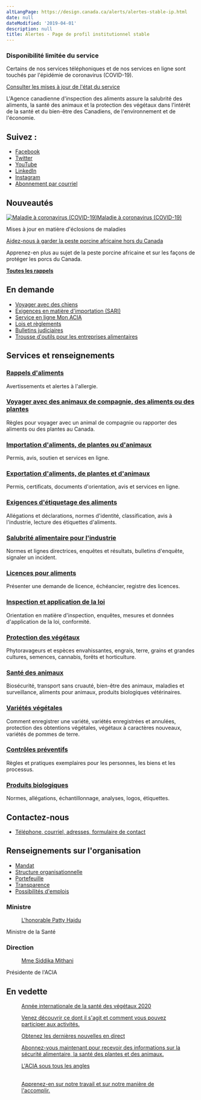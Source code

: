 ```yaml
---
altLangPage: https://design.canada.ca/alerts/alertes-stable-ip.html
date: null
dateModified: '2019-04-01'
description: null
title: Alertes - Page de profil institutionnel stable
---
```



<div class="row">
  <div class="col-md-12">
    <section class="alert alert-warning">
      <h3>
        Disponibilité limitée du service
      </h3>
      <p>
        Certains de nos services téléphoniques et de nos services en ligne sont touchés par l'épidémie de coronavirus
              (COVID-19).
      </p>
      <p>
        <a href="#">
        Consulter les mises à jour de l'état du service
        </a>
      </p>
    </section>
    <p>
    L'Agence canadienne d'inspection des aliments assure la salubrité des aliments, la santé des animaux et la protection
    des végétaux dans l'intérêt de la santé et du bien-être des Canadiens, de l'environnement et de l'économie.
    </p>
  </div>
</div>

<div class="col-xs-12 col-sm-5 pull-right">
  <div class="row">
    <div class="col-xs-12 col-md-auto pull-right">
      <section class="followus">
        <h2>Suivez&nbsp;:</h2>
        <ul>
          <li>
            <a class="facebook" href="https://www.facebook.com/ACIACanada"><span class="wb-inv">Facebook</span></a>
          </li>
          <li>
            <a class="twitter" href="https://twitter.com/InspectionCanFR" rel="external"><span class="wb-inv">Twitter</span></a>
          </li>
          <li>
            <a class="youtube" href="https://www.youtube.com/channel/UCP36FKXgcCspS6bi-USKC5A"><span class="wb-inv">YouTube</span></a>
          </li>
          <li>
            <a class="linkedin" href="https://www.linkedin.com/company/canadian-food-inspection-agency" rel="external"><span class="wb-inv">LinkedIn</span></a>
          </li>
          <li>
            <a class="instagram" href="https://www.instagram.com/acia_canada/" rel="external"><span class="wb-inv">Instagram</span></a>
          </li>
          <li>
            <a class="email" href="/au-sujet-de-l-acia/salle-de-nouvelles/services-d-avis-par-courriel/fra/1481653931267/1481654078038" rel="external"><span class="wb-inv">Abonnement par courriel</span></a>
          </li>
        </ul>
      </section>
    </div>
  </div>
</div>

<section>
  <h2>Nouveautés</h2>
  <div class="gc-nws row">
    <div class="col-md-8">
      <div class="row">
        <div class="col-md-6">
          <a href="https://www.canada.ca/fr/sante-publique/services/maladies/2019-nouveau-coronavirus.html">
            <img alt="Maladie à coronavirus (COVID-19)" class="img-responsive thumbnail" src="https://www.inspection.gc.ca/DAM/DAM-aboutcfia-sujetacia/STAGING/images-images/2019_cronavirus_360x203_1580237161056_fra.jpg"/>Maladie à coronavirus (COVID-19)
          </a>
          <p>Mises à jour en matière d'éclosions de maladies</p>
        </div>
      <div class="col-md-6">
        <a href="https://www.inspection.gc.ca/sante-des-animaux/animaux-terrestres/maladies/declaration-obligatoire/peste-porcine-africaine/fra/1306983245302/1306983373952">
          <img alt="" class="img-responsive thumbnail" src="https://www.inspection.gc.ca/DAM/DAM-aboutcfia-sujetacia/STAGING/images-images/cfia_homepage_latest_asf_360x203_1576097841529_fra.jpg"/>Aidez-nous à garder la peste porcine africaine hors du Canada
        </a>
        <p>Apprenez-en plus au sujet de la peste porcine africaine et sur les façons de protéger les porcs du Canada.</p>
      </div>
    </div>
  </div>
  <div class="wb-feeds limit-3 col-md-4">
    <ul class="feeds-cont list-unstyled lst-spcd">
      <div id="atom-feeds"></div>
    </ul>
    <p class="text-right"><strong><a href="/avertissements/fra/1351519587174/1351519588221">Toutes les rappels</a></strong></p>
  </div>
</section>

<div class="row">
  <div class="col-md-4 col-xs-12 pull-right">
    <section class="lnkbx">
      <h2>En demande</h2>
      <ul>
        <li>
          <a href="https://www.inspection.gc.ca/sante-des-animaux/animaux-terrestres/importation/politiques-pour-l-importation/animaux-vivants/importations-d-animaux-de-compagnie/chiens/fra/1331876172009/1331876307796">Voyager avec des chiens</a>
        </li>
        <li>
          <a href="https://www.inspection.gc.ca/importation-d-aliments-de-vegetaux-ou-d-animaux/importation-d-aliments/sari/fra/1300127512994/1326599324773">Exigences en matière d'importation (SARI)</a>
        </li>
        <li>
          <a href="https://www.inspection.gc.ca/au-sujet-de-l-acia/mon-acia/fra/1482204298243/1482204318353">Service en ligne Mon ACIA</a>
        </li>
        <li>
          <a href="https://www.inspection.gc.ca/au-sujet-de-l-acia/lois-et-reglements/fra/1299846777345/1299847442232">Lois et règlements</a>
        </li>
        <li>
          <a href="https://www.inspection.gc.ca/au-sujet-de-l-acia/salle-de-nouvelles/bulletins-judiciaires/fra/1298575869119/1299852705293">Bulletins judiciaires</a>
        </li>
        <li>
          <a href="https://www.inspection.gc.ca/salubrite-alimentaire-pour-l-industrie/trousse-d-outils-pour-les-entreprises-alimentaires/fra/1427299500843/1427299800380">Trousse d'outils pour les entreprises alimentaires</a>
        </li>
      </ul>
    </section>
  </div>
  <section class="gc-srvinfo col-md-8 pull-left">
    <h2>Services et renseignements</h2>
    <div class="wb-eqht row">
      <div class="col-md-6">
        <div>
          <h3><a href="https://www.inspection.gc.ca/avertissements/fra/1351519587174/1351519588221">Rappels d'aliments</a></h3>
          <p>Avertissements et alertes à l'allergie.</p>
        </div>
      </div>
      <div class="col-md-6">
        <div>
          <h3><a href="https://www.inspection.gc.ca/voyager-avec-des-animaux-de-compagnie-des-aliments/fra/1573770102207/1573770205327">Voyager avec des animaux de compagnie, des aliments ou des plantes</a></h3>
          <p>Règles pour voyager avec un animal de compagnie ou rapporter des aliments ou des plantes au Canada.</p>
        </div>
      </div>
      <div class="col-md-6">
        <div>
          <h3><a href="https://www.inspection.gc.ca/importation-d-aliments-de-vegetaux-ou-d-animaux/fra/1573836795867/1573836899201">Importation d'aliments, de plantes ou d'animaux</a></h3>
          <p>Permis, avis, soutien et services en ligne.</p>
        </div>
      </div>
      <div class="col-md-6">
        <div>
          <h3><a href="https://www.inspection.gc.ca/exportation-d-aliments-de-plantes-et-d-animaux/fra/1574084250421/1574084285748">Exportation d'aliments, de plantes et d'animaux</a></h3>
          <p>Permis, certificats, documents d'orientation, avis et services en ligne.</p>
        </div>
      </div>
      <div class="col-md-6">
        <div>
          <h3><a href="https://www.inspection.gc.ca/exigences-en-matiere-d-etiquetage-des-aliments/fra/1574436698583/1574436791492">Exigences d'étiquetage des aliments</a></h3>
          <p>Allégations et déclarations, normes d'identité, classification, avis à l'industrie, lecture des étiquettes d'aliments.</p>
        </div>
      </div>
      <div class="col-md-6">
        <div>
      <h3>
        <a href="https://www.inspection.gc.ca/fra/1526657042251/1526657042470">
        Salubrité alimentaire pour l'industrie
        </a>
      </h3>
      <p>
        Normes et lignes directrices, enquêtes et résultats, bulletins d'enquête, signaler un incident.
      </p>
      </div>
    </div>
    <div class="col-md-6">
      <div>
      <h3>
        <a href="https://www.inspection.gc.ca/licences-pour-aliments/fra/1523876882572/1523876882884">
        Licences pour aliments
        </a>
      </h3>
      <p>
        Présenter une demande de licence, échéancier, registre des licences.
      </p>
      </div>
    </div>
    <div class="col-md-6">
      <div>
      <h3>
        <a href="https://www.inspection.gc.ca/inspection-et-application-de-la-loi/fra/1546989036103/1546989075201">
        Inspection et application
                    de la loi
        </a>
      </h3>
      <p>
        Orientation en matière d'inspection, enquêtes, mesures et données d'application de la loi, conformité.
      </p>
      </div>
    </div>
    <div class="col-md-6">
      <div>
      <h3>
        <a href="https://www.inspection.gc.ca/protection-des-vegetaux/fra/1299162629094/1299162708850">
        Protection des végétaux
        </a>
      </h3>
      <p>
        Phytoravageurs et espèces envahissantes, engrais, terre, grains et grandes cultures, semences, cannabis,
                  forêts et horticulture.
      </p>
      </div>
    </div>
    <div class="col-md-6">
      <div>
      <h3>
        <a href="https://www.inspection.gc.ca/sante-des-animaux/fra/1299155513713/1299155693492">
        Santé des animaux
        </a>
      </h3>
      <p>
        Biosécurité, transport sans cruauté, bien-être des animaux, maladies et surveillance, aliments pour
                  animaux, produits biologiques vétérinaires.
      </p>
      </div>
    </div>
    <div class="col-md-6">
      <div>
      <h3>
        <a href="https://www.inspection.gc.ca/varietes-vegetales/fra/1574194966495/1574194966823">
        Variétés végétales
        </a>
      </h3>
      <p>
        Comment enregistrer une variété, variétés enregistrées et annulées, protection des obtentions végétales,
                  végétaux à caractères nouveaux, variétés de pommes de terre.
      </p>
      </div>
    </div>
    <div class="col-md-6">
      <div>
      <h3>
        <a href="https://www.inspection.gc.ca/controles-preventifs/fra/1526472289805/1526472290070">
        Contrôles préventifs
        </a>
      </h3>
      <p>
        Règles et pratiques exemplaires pour les personnes, les biens et les processus.
      </p>
      </div>
    </div>
    <div class="col-md-6">
      <div>
      <h3>
        <a href="https://www.inspection.gc.ca/produits-biologiques/fra/1526652186199/1526652186496">
        Produits biologiques
        </a>
      </h3>
      <p>
        Normes, allégations, échantillonnage, analyses, logos, étiquettes.
      </p>
      </div>
    </div>
    </div>
  </section>
  <div class="pull-right col-xs-12 col-md-4">
    <section class="lnkbx">
    <h2>
      Contactez-nous
    </h2>
    <ul>
      <li>
      <a href="https://www.inspection.gc.ca/au-sujet-de-l-acia/contactez-nous/fra/1546627816321/1546627838025">
        Téléphone, courriel, adresses,
                  formulaire de contact
      </a>
      </li>
    </ul>
    </section>
  </div>
  </div>

  <div data-ajax-replace="/navi/fra/1575402056901">
  </div>

  <section class="gc-crprt">
  <h2>
    Renseignements sur l'organisation
  </h2>
  <div class="row">
    <div class="col-md-4">
    <ul>
      <li>
      <a href="https://www.inspection.gc.ca/au-sujet-de-l-acia/information-organisationnelle/mandat/fra/1299780188624/1319164463699">
        Mandat
      </a>
      </li>
      <li>
      <a href="https://www.inspection.gc.ca/au-sujet-de-l-acia/information-organisationnelle/fra/1323224617636/1323224814073">
        Structure
                  organisationnelle
     </a>
    </li>
    <li>
     <a href="https://www.canada.ca/fr/sante-canada/organisation/portefeuille-sante.html">
      Portefeuille
     </a>
    </li>
    <li>
     <a href="https://www.inspection.gc.ca/au-sujet-de-l-acia/responsabilisation/fra/1299776530447/1299776743937">
      Transparence
     </a>
    </li>
    <li>
     <a href="https://www.inspection.gc.ca/au-sujet-de-l-acia/possibilites-d-emploi/fra/1299857348736/1299857657230">
      Possibilités
                d'emplois
     </a>
    </li>
   </ul>
  </div>
  <div class="col-md-8">
   <div class="wb-eqht row">
    <section class="col-md-4">
     <h3>
      Ministre
     </h3>
     <a href="https://www.canada.ca/fr/sante-canada/organisation/honorable-patricia-a-hajdu.html">
      <figure>
       <img alt="" class="img-responsive thumbnail" src="https://www.inspection.gc.ca/DAM/DAM-aboutcfia-sujetacia/STAGING/images-images/toc_corporate_info_minister_1576689271153_eng.jpg"/>
       <figcaption>
        L'honorable Patty Hajdu
       </figcaption>
      </figure>
     </a>
     <p class="mrgn-tp-sm">
      Ministre de la Santé
     </p>
    </section>
    <section class="col-md-4">
     <h3>
      Direction
     </h3>
     <a href="https://www.inspection.gc.ca/au-sujet-de-l-acia/information-organisationnelle/presidente/fra/1299775928429/1304355839169">
      <figure>
       <img alt="" class="img-responsive thumbnail" src="https://www.inspection.gc.ca/DAM/DAM-aboutcfia-sujetacia/STAGING/images-images/toc_corporate_info_management_1576689272091_eng.jpg"/>
       <figcaption>
        Mme Siddika Mithani
       </figcaption>
      </figure>
     </a>
     <p class="mrgn-tp-sm">
      Présidente de l'ACIA
     </p>
    </section>
    <section class="col-md-4">
    </section>
   </div>
  </div>
 </div>
</section>

<section class="gc-prtts">
 <h2>
  En vedette
 </h2>
 <div class="row">
  <div class="col-lg-4 col-md-6 mrgn-bttm-md wb-eqht">
   <a href="http://www.science.gc.ca/eic/site/063.nsf/fra/h_97930.html">
    <figure>
     <figcaption>
      Année internationale de la santé des végétaux 2020
     </figcaption>
     <img alt="" class="img-responsive thumbnail mrgn-bttm-sm" src="https://www.inspection.gc.ca/DAM/DAM-aboutcfia-sujetacia/STAGING/images-images/iyph_20200117_1579290189818_fra.jpg"/>
     <p>
      Venez découvrir ce dont il s'agit et comment vous pouvez participer aux activités.
     </p>
    </figure>
   </a>
  </div>
  <div class="col-lg-4 col-md-6 mrgn-bttm-md wb-eqht">
   <a href="https://www.youtube.com/c/Agencecanadiennedinspectiondesaliments">
    <figure>
     <figcaption>
      Obtenez les dernières nouvelles en direct
     </figcaption>
     <img alt="" class="img-responsive thumbnail mrgn-bttm-sm" src="https://www.inspection.gc.ca/DAM/DAM-aboutcfia-sujetacia/STAGING/images-images/youtube_channel_1581091792944_fra.jpg"/>
     <p>
      Abonnez-vous maintenant pour recevoir des informations sur la sécurité alimentaire, la santé des plantes et
                des animaux.
     </p>
    </figure>
   </a>
  </div>
  <div class="col-lg-4 col-md-6 mrgn-bttm-md wb-eqht">
   <a href="https://www.inspection.gc.ca/chroniques-360/fra/1528770452012/1528770503117">
    <figure>
     <figcaption>
      L'ACIA sous tous les angles
     </figcaption>
     <br/>
     <img alt="" class="img-responsive thumbnail mrgn-bttm-sm" src="https://www.inspection.gc.ca/DAM/DAM-aboutcfia-sujetacia/STAGING/images-images/cfia_homepage_feature_chronicle_360_360x203_1576091864539_fra.jpg"/>
     <p>
      Apprenez-en sur notre travail et sur notre manière de l'accomplir.
     </p>
    </figure>
   </a>
  </div>
 </div>
</section>


<div id="def-preFooter">
</div>
